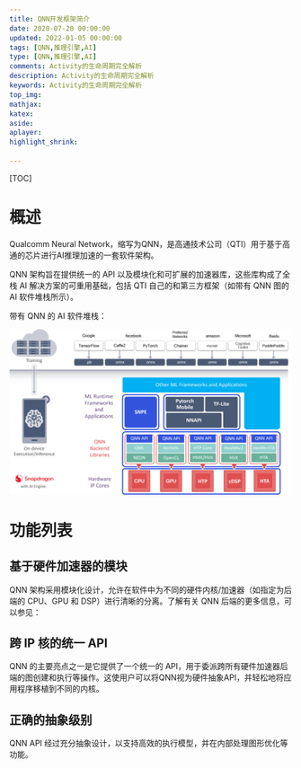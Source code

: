 ```yaml
---
title: QNN开发框架简介
date: 2020-07-20 00:00:00
updated: 2022-01-05 00:00:00
tags: [QNN,推理引擎,AI]
type: [QNN,推理引擎,AI]
comments: Activity的生命周期完全解析
description: Activity的生命周期完全解析
keywords: Activity的生命周期完全解析
top_img:
mathjax:
katex:
aside:
aplayer:
highlight_shrink:

---
```


[TOC]

# 概述

Qualcomm Neural Network，缩写为QNN，是高通技术公司（QTI）用于基于高通的芯片进行AI推理加速的一套软件架构。

QNN 架构旨在提供统一的 API 以及模块化和可扩展的加速器库，这些库构成了全栈 AI 解决方案的可重用基础，包括 QTI 自己的和第三方框架（如带有 QNN 图的 AI 软件堆栈所示）。



带有 QNN 的 AI 软件堆栈：

![../_static/resources/qnn_software_stack.png](./images/00.QNN%E5%BC%80%E5%8F%91%E6%A1%86%E6%9E%B6%E7%AE%80%E4%BB%8B/qnn_software_stack.png)



# 功能列表

## 基于硬件加速器的模块

QNN 架构采用模块化设计，允许在软件中为不同的硬件内核/加速器（如指定为后端的 CPU、GPU 和 DSP）进行清晰的分离。了解有关 QNN 后端的更多信息，可以参见：



## 跨 IP 核的统一 API

QNN 的主要亮点之一是它提供了一个统一的 API，用于委派跨所有硬件加速器后端的图创建和执行等操作。这使用户可以将QNN视为硬件抽象API，并轻松地将应用程序移植到不同的内核。



## 正确的抽象级别

QNN API 经过充分抽象设计，以支持高效的执行模型，并在内部处理图形优化等功能。

